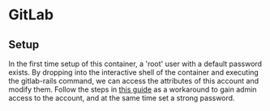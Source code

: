 # GitLab

## Setup

In the first time setup of this container, a 'root' user with a default password exists. By dropping into the interactive shell of the container and executing the gitlab-rails command, we can access the attributes of this account and modify them. Follow the steps in [this guide](https://stackoverflow.com/questions/55747402/docker-gitlab-change-forgotten-root-password) as a workaround to gain admin access to the account, and at the same time set a strong password.
